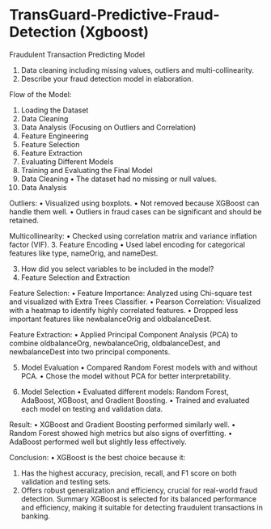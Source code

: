 # TransGuard-Predictive-Fraud-Detection (Xgboost)
Fraudulent Transaction Predicting Model
1. Data cleaning including missing values, outliers and multi-collinearity.
2. Describe your fraud detection model in elaboration.


Flow of the Model:
1.	Loading the Dataset
2.	Data Cleaning
3.	Data Analysis (Focusing on Outliers and Correlation)
4.	Feature Engineering
5.	Feature Selection
6.	Feature Extraction
7.	Evaluating Different Models
8.	Training and Evaluating the Final Model
1. Data Cleaning
•	The dataset had no missing or null values.
2. Data Analysis

Outliers:
•	Visualized using boxplots.
•	Not removed because XGBoost can handle them well.
•	Outliers in fraud cases can be significant and should be retained.

Multicollinearity:
•	Checked using correlation matrix and variance inflation factor (VIF).
3. Feature Encoding
•	Used label encoding for categorical features like type, nameOrig, and nameDest.

3. How did you select variables to be included in the model?
4. Feature Selection and Extraction

Feature Selection:
•	Feature Importance: Analyzed using Chi-square test and visualized with Extra Trees Classifier.
•	Pearson Correlation: Visualized with a heatmap to identify highly correlated features.
•	Dropped less important features like newbalanceOrig and oldbalanceDest.

Feature Extraction:
•	Applied Principal Component Analysis (PCA) to combine oldbalanceOrg, newbalanceOrig, oldbalanceDest, and newbalanceDest into two principal components.

5. Model Evaluation
•	Compared Random Forest models with and without PCA.
•	Chose the model without PCA for better interpretability.

6. Model Selection
•	Evaluated different models: Random Forest, AdaBoost, XGBoost, and Gradient Boosting.
•	Trained and evaluated each model on testing and validation data.

Result:
•	XGBoost and Gradient Boosting performed similarly well.
•	Random Forest showed high metrics but also signs of overfitting.
•	AdaBoost performed well but slightly less effectively.

Conclusion:
•	XGBoost is the best choice because it:
1.	Has the highest accuracy, precision, recall, and F1 score on both validation and testing sets.
2.	Offers robust generalization and efficiency, crucial for real-world fraud detection.
Summary
XGBoost is selected for its balanced performance and efficiency, making it suitable for detecting fraudulent transactions in banking.
